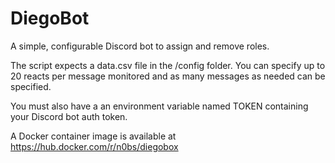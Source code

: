 # DiegoBot
A simple, configurable Discord bot to assign and remove roles.

The script expects a data.csv file in the /config folder. You can specify up to 20 reacts per message monitored and as many messages as needed can be specified.

You must also have a an environment variable named TOKEN containing your Discord bot auth token.

A Docker container image is available at https://hub.docker.com/r/n0bs/diegobox
